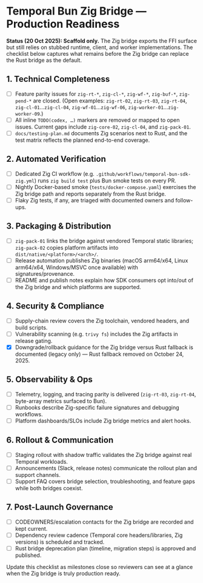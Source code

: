 # Temporal Bun Zig Bridge — Production Readiness

**Status (20 Oct 2025): Scaffold only.** The Zig bridge exports the FFI surface but still relies on stubbed runtime,
client, and worker implementations. The checklist below captures what remains before the Zig bridge can replace
the Rust bridge as the default.

## 1. Technical Completeness
- [ ] Feature parity issues for `zig-rt-*`, `zig-cl-*`, `zig-wf-*`, `zig-buf-*`, `zig-pend-*` are closed. (Open examples:
  `zig-rt-02`, `zig-rt-03`, `zig-rt-04`, `zig-cl-01`…`zig-cl-04`, `zig-wf-01`…`zig-wf-06`, `zig-worker-01`…`zig-worker-09`.)
- [ ] All inline `TODO(codex, …)` markers are removed or mapped to open issues. Current gaps include
  `zig-core-02`, `zig-cl-04`, and `zig-pack-01`.
- [ ] `docs/testing-plan.md` documents Zig scenarios next to Rust, and the test matrix reflects the planned
  end-to-end coverage.

## 2. Automated Verification
- [ ] Dedicated Zig CI workflow (e.g. `.github/workflows/temporal-bun-sdk-zig.yml`) runs `zig build test` plus Bun
  smoke tests on every PR.
- [ ] Nightly Docker-based smoke (`tests/docker-compose.yaml`) exercises the Zig bridge path and reports separately
  from the Rust bridge.
- [ ] Flaky Zig tests, if any, are triaged with documented owners and follow-ups.

## 3. Packaging & Distribution
- [ ] `zig-pack-01` links the bridge against vendored Temporal static libraries; `zig-pack-02` copies platform
  artifacts into `dist/native/<platform>/<arch>/`.
- [ ] Release automation publishes Zig binaries (macOS arm64/x64, Linux arm64/x64, Windows/MSVC once available) with
  signatures/provenance.
- [ ] README and publish notes explain how SDK consumers opt into/out of the Zig bridge and which platforms are supported.

## 4. Security & Compliance
- [ ] Supply-chain review covers the Zig toolchain, vendored headers, and build scripts.
- [ ] Vulnerability scanning (e.g. `trivy fs`) includes the Zig artifacts in release gating.
- [x] Downgrade/rollback guidance for the Zig bridge versus Rust fallback is documented (legacy only) — Rust fallback removed on October 24, 2025.

## 5. Observability & Ops
- [ ] Telemetry, logging, and tracing parity is delivered (`zig-rt-03`, `zig-rt-04`, byte-array metrics surfaced to Bun).
- [ ] Runbooks describe Zig-specific failure signatures and debugging workflows.
- [ ] Platform dashboards/SLOs include Zig bridge metrics and alert hooks.

## 6. Rollout & Communication
- [ ] Staging rollout with shadow traffic validates the Zig bridge against real Temporal workloads.
- [ ] Announcements (Slack, release notes) communicate the rollout plan and support channels.
- [ ] Support FAQ covers bridge selection, troubleshooting, and feature gaps while both bridges coexist.

## 7. Post-Launch Governance
- [ ] CODEOWNERS/escalation contacts for the Zig bridge are recorded and kept current.
- [ ] Dependency review cadence (Temporal core headers/libraries, Zig versions) is scheduled and tracked.
- [ ] Rust bridge deprecation plan (timeline, migration steps) is approved and published.

Update this checklist as milestones close so reviewers can see at a glance when the Zig bridge is truly production ready.
